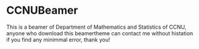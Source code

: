 # CCNUBeamer
This is a beamer of Department of Mathematics and Statistics of CCNU, anyone who download this beamertheme can contact me without histation if you find any minimmal error, thank you!
